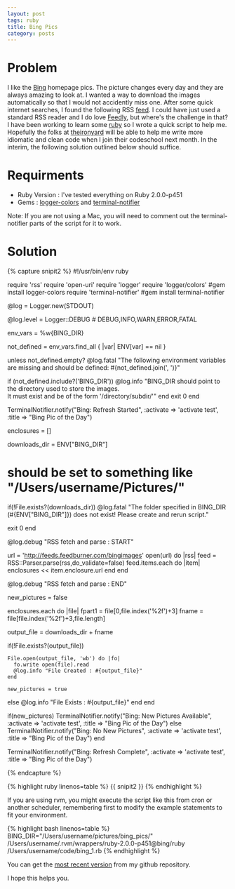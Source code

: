 ```yaml
---
layout: post
tags: ruby 
title: Bing Pics
category: posts
---
```


# Problem 

I like the [Bing](http://www.bing.com) homepage pics. The picture changes every day and they are always amazing to look at.  I wanted a way to download the images automatically so that I would not accidently miss one. After some quick internet searches, I found the following RSS [feed](http://feeds.feedburner.com/bingimages). I could have just used a standard RSS reader and I do love [Feedly](http://www.feedly.com), but where's the challenge in that?  I have been working to learn some [ruby](http://www.ruby-lang.org) so I wrote a quick script to help me.  Hopefully the folks at [theironyard](http://theironyard.com) will be able to help me write more idiomatic and clean code when I join their codeschool next month.  In the interim, the following solution outlined below should suffice.

# Requirments

* Ruby Version : I've tested everything on Ruby 2.0.0-p451
* Gems : [logger-colors](https://rubygems.org/gems/logger-colors) and [terminal-notifier](https://github.com/alloy/terminal-notifier)

Note: If you are not using a Mac, you will need to comment out the terminal-notifier parts of the script for it to work.

# Solution


{% capture snipit2 %}
#!/usr/bin/env ruby

require 'rss'
require 'open-uri'
require 'logger'
require 'logger/colors'      #gem install logger-colors
require 'terminal-notifier'  #gem install terminal-notifier

@log = Logger.new(STDOUT)

@log.level = Logger::DEBUG # DEBUG,INFO,WARN,ERROR,FATAL

env_vars = %w{BING_DIR}

not_defined = env_vars.find_all { |var| ENV[var] == nil }

unless not_defined.empty?
  @log.fatal "The following environment variables are missing and 
  should be defined: #{not_defined.join(', ')}"
  
  if (not_defined.include?('BING_DIR'))
    @log.info "BING_DIR should point to the directory used to store the images.  
    It must exist and be of the form '/directory/subdir/'"
  end
  exit 0
end


TerminalNotifier.notify("Bing: Refresh Started", 
  :activate => 'activate test', :title => "Bing Pic of the Day")

enclosures = []

downloads_dir = ENV["BING_DIR"] 
# should be set to something like "/Users/username/Pictures/"

if(!File.exists?(downloads_dir))
  @log.fatal "The folder specified in BING_DIR (#{ENV["BING_DIR"]}) does not exist! 
  Please create and rerun script."
  
  exit 0
end

@log.debug "RSS fetch and parse : START"

url = 'http://feeds.feedburner.com/bingimages'
open(url) do |rss|
  feed = RSS::Parser.parse(rss,do_validate=false)
  feed.items.each do |item|
    enclosures << item.enclosure.url
  end
end

@log.debug "RSS fetch and parse : END" 

new_pictures = false

enclosures.each do |file|
  fpart1 = file[0,file.index('%2f')+3]
  fname = file[file.index('%2f')+3,file.length]
  
  output_file = downloads_dir + fname
  
  if(!File.exists?(output_file))
  
    File.open(output_file, 'wb') do |fo|
      fo.write open(file).read
      @log.info "File Created : #{output_file}"
    end
    
    new_pictures = true
    
  else
    @log.info "File Exists : #{output_file}"
  end
end

if(new_pictures)
  TerminalNotifier.notify("Bing: New Pictures Available", 
  :activate => 'activate test', :title => "Bing Pic of the Day")
else
  TerminalNotifier.notify("Bing: No New Pictures", 
  :activate => 'activate test', :title => "Bing Pic of the Day")
end  

TerminalNotifier.notify("Bing: Refresh Complete", 
  :activate => 'activate test', :title => "Bing Pic of the Day")

{% endcapture %}

{% highlight ruby linenos=table %}
{{ snipit2 }}
{% endhighlight %}

If you are using rvm, you might execute the script like this from cron or another scheduler, remembering first to modify the example statements to fit your environment.

{% highlight bash linenos=table %}
BING_DIR="/Users/username/pictures/bing_pics/" 
/Users/username/.rvm/wrappers/ruby-2.0.0-p451@bing/ruby /Users/username/code/bing_1.rb
{% endhighlight %}

You can get the [most recent version](https://github.com/dhaskew/bing_daily_pics) from my github repository.

I hope this helps you.

